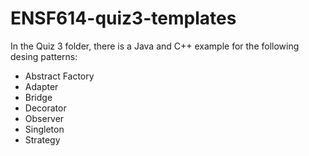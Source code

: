 # ENSF614-quiz3-templates 
In the Quiz 3 folder, there is a Java and C++ example for the following desing patterns:
- Abstract Factory
- Adapter
- Bridge
- Decorator
- Observer
- Singleton
- Strategy
